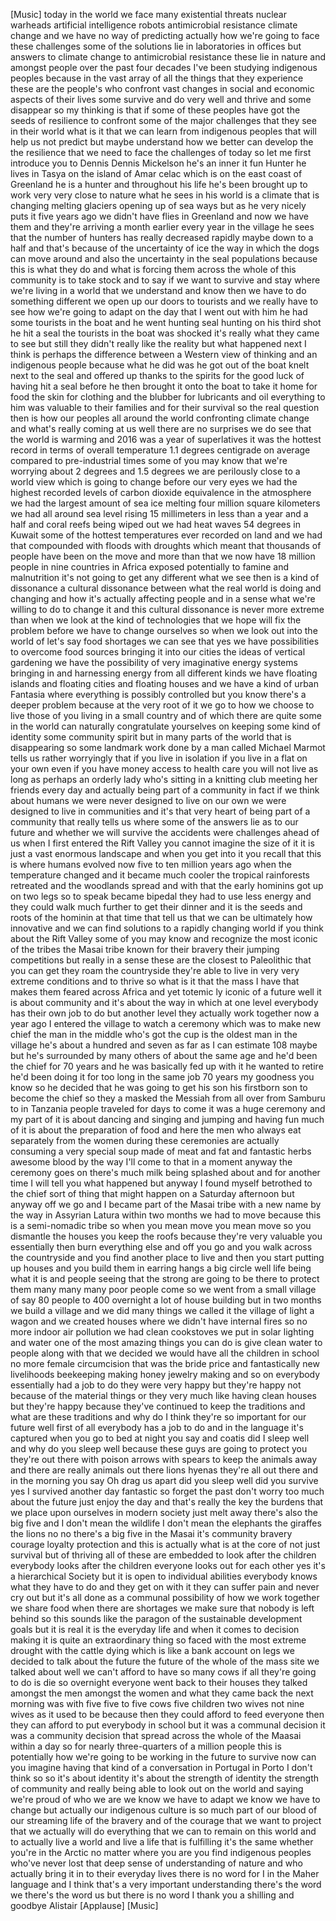 
[Music]
today in the world we face many
existential threats nuclear warheads
artificial intelligence robots
antimicrobial resistance climate change
and we have no way of predicting
actually how we&#39;re going to face these
challenges some of the solutions lie in
laboratories in offices but answers to
climate change to antimicrobial
resistance these lie in nature and
amongst people over the past four
decades I&#39;ve been studying indigenous
peoples because in the vast array of all
the things that they experience these
are the people&#39;s who confront vast
changes in social and economic aspects
of their lives some survive and do very
well and thrive and some disappear so my
thinking is that if some of these
peoples have got the seeds of resilience
to confront some of the major challenges
that they see in their world what is it
that we can learn from indigenous
peoples that will help us not predict
but maybe understand how we better can
develop the the resilience that we need
to face the challenges of today so let
me first introduce you to Dennis Dennis
Mickelson
he&#39;s an inner it fun Hunter he lives in
Tasya
on the island of Amar celac which is on
the east coast of Greenland he is a
hunter and throughout his life he&#39;s been
brought up to work very very close to
nature what he sees in his world is a
climate that is changing melting
glaciers opening up of sea ways but as
he very nicely puts it five years ago we
didn&#39;t have flies in Greenland and now
we have them and they&#39;re arriving a
month earlier
every year in the village he sees that
the number of hunters has really
decreased rapidly maybe down to a half
and that&#39;s because of the uncertainty of
ice the way in which the dogs can move
around and also the uncertainty in the
seal populations because this is what
they do and what is forcing them across
the whole of this community is to take
stock and to say if we want to survive
and stay where we&#39;re living in a world
that we understand and know then we have
to do something different we open up our
doors to tourists and we really have to
see how we&#39;re going to adapt on the day
that I went out with him he had some
tourists in the boat and he went hunting
seal hunting on his third shot he hit a
seal the tourists in the boat was
shocked it&#39;s really what they came to
see but still they didn&#39;t really like
the reality but what happened next I
think is perhaps the difference between
a Western view of thinking and an
indigenous people because what he did
was he got out of the boat knelt next to
the seal and offered up thanks to the
spirits for the good luck of having hit
a seal before he then brought it onto
the boat to take it home for food the
skin for clothing and the blubber for
lubricants and oil everything to him was
valuable to their families and for their
survival so the real question then is
how our peoples all around the world
confronting climate change and what&#39;s
really coming at us well there are no
surprises we do see that the world is
warming and 2016 was a year of
superlatives it was the hottest record
in terms of overall temperature 1.1
degrees centigrade on average compared
to pre-industrial times some of you may
know that we&#39;re worrying about 2 degrees
and 1.5 degrees we are perilously close
to a world view which is going to change
before our very eyes we had the highest
recorded levels of carbon dioxide
equivalence in the atmosphere
we had the largest amount of sea ice
melting four million square kilometers
we had all around sea level rising 15
millimeters in less than a year and a
half and coral reefs being wiped out we
had heat waves 54 degrees in Kuwait some
of the hottest temperatures ever
recorded on land and we had that
compounded with floods with droughts
which meant that thousands of people
have been on the move and more than that
we now have 18 million people in nine
countries in Africa exposed potentially
to famine and malnutrition it&#39;s not
going to get any different what we see
then is a kind of dissonance a cultural
dissonance between what the real world
is doing and changing and how it&#39;s
actually affecting people and in a sense
what we&#39;re willing to do to change it
and this cultural dissonance is never
more extreme than when we look at the
kind of technologies that we hope will
fix the problem before we have to change
ourselves so when we look out into the
world of let&#39;s say food shortages we can
see that yes we have possibilities to
overcome food sources bringing it into
our cities the ideas of vertical
gardening we have the possibility of
very imaginative energy systems bringing
in and harnessing energy from all
different kinds we have floating islands
and floating cities and floating houses
and we have a kind of urban Fantasia
where everything is possibly controlled
but you know there&#39;s a deeper problem
because at the very root of it we go to
how we choose to live those of you
living in a small country and of which
there are quite some in the world can
naturally congratulate yourselves on
keeping some kind of identity some
community spirit but in many parts of
the world that is disappearing so some
landmark work done by a man called
Michael Marmot tells us rather
worryingly that if you live in isolation
if you live in a flat on your own even
if you have money
access to health care you will not live
as long as perhaps an orderly lady who&#39;s
sitting in a knitting club meeting her
friends every day and actually being
part of a community in fact if we think
about humans we were never designed to
live on our own we were designed to live
in communities and it&#39;s that very heart
of being part of a community that really
tells us where some of the answers lie
as to our future and whether we will
survive the accidents were challenges
ahead of us when I first entered the
Rift Valley you cannot imagine the size
of it it is just a vast enormous
landscape and when you get into it you
recall that this is where humans evolved
now five to ten million years ago when
the temperature changed and it became
much cooler the tropical rainforests
retreated and the woodlands spread and
with that the early hominins got up on
two legs so to speak became bipedal they
had to use less energy and they could
walk much further to get their dinner
and it is the seeds and roots of the
hominin at that time that tell us that
we can be ultimately how innovative and
we can find solutions to a rapidly
changing world if you think about the
Rift Valley some of you may know and
recognize the most iconic of the tribes
the Masai tribe known for their bravery
their jumping competitions but really in
a sense these are the closest to
Paleolithic that you can get they roam
the countryside they&#39;re able to live in
very very extreme conditions and to
thrive so what is it that the mass I
have that makes them feared across
Africa and yet totemic ly iconic of a
future well it is about community and
it&#39;s about the way in which at one level
everybody has their own job to do but
another level they actually work
together now a year ago I entered the
village to watch a ceremony which was to
make
new chief the man in the middle who&#39;s
got the cup is the oldest man in the
village he&#39;s about a hundred and seven
as far as I can estimate 108 maybe but
he&#39;s surrounded by many others of about
the same age and he&#39;d been the chief for
70 years and he was basically fed up
with it he wanted to retire he&#39;d been
doing it for too long in the same job 70
years my goodness you know so he decided
that he was going to get his son his
firstborn son to become the chief
so they a masked the Messiah from all
over from Samburu to in Tanzania people
traveled for days to come it was a huge
ceremony and my part of it is about
dancing and singing and jumping and
having fun much of it is about the
preparation of food and here the men who
always eat separately from the women
during these ceremonies are actually
consuming a very special soup made of
meat and fat and fantastic herbs awesome
blood by the way I&#39;ll come to that in a
moment anyway
the ceremony goes on there&#39;s much milk
being splashed about and for another
time I will tell you what happened but
anyway I found myself betrothed to the
chief sort of thing that might happen on
a Saturday afternoon but anyway
off we go and I became part of the Masai
tribe with a new name by the way in
Assyrian Latura within two months we had
to move because this is a semi-nomadic
tribe so when you mean move you mean
move so you dismantle the houses you
keep the roofs because they&#39;re very
valuable you essentially then burn
everything else and off you go and you
walk across the countryside and you find
another place to live and then you start
putting up houses and you build them in
earring hangs a big circle well life
being what it is and people seeing that
the strong are going to be there to
protect them many many many poor people
come so we went from a small village of
say 80 people to 400 overnight a lot of
house building but in two months we
build a village and we did many things
we called it the village of light a
wagon and we created houses where we
didn&#39;t have internal
fires so no more indoor air pollution we
had clean cookstoves we put in solar
lighting and water one of the most
amazing things you can do is give clean
water to people along with that we
decided we would have all the children
in school no more female circumcision
that was the bride price and
fantastically new livelihoods beekeeping
making honey jewelry making and so on
everybody essentially had a job to do
they were very happy but they&#39;re happy
not because of the material things or
they very much like having clean houses
but they&#39;re happy because they&#39;ve
continued to keep the traditions and
what are these traditions and why do I
think they&#39;re so important for our
future well first of all everybody has a
job to do and in the language it&#39;s
captured when you go to bed at night you
say and coatis did I sleep well and why
do you sleep well because these guys are
going to protect you they&#39;re out there
with poison arrows with spears to keep
the animals away and there are really
animals out there lions hyenas they&#39;re
all out there and in the morning you say
Oh drag us apart did you sleep well did
you survive yes I survived another day
fantastic
so forget the past don&#39;t worry too much
about the future just enjoy the day and
that&#39;s really the key the burdens that
we place upon ourselves in modern
society just melt away there&#39;s also the
big five and I don&#39;t mean the wildlife I
don&#39;t mean the elephants the giraffes
the lions no no there&#39;s a big five in
the Masai it&#39;s community bravery courage
loyalty protection and this is actually
what is at the core of not just survival
but of thriving all of these are
embedded to look after the children
everybody looks after the children
everyone looks out for each other yes
it&#39;s a hierarchical Society but it is
open to individual abilities everybody
knows what they have to do and they get
on with it they can suffer pain and
never cry out but it&#39;s all done as a
communal possibility of how we work
together
we share food when there are shortages
we make sure that nobody is left behind
so this sounds like the paragon of the
sustainable development goals but it is
real it is the everyday life and when it
comes to decision making it is quite an
extraordinary thing
so faced with the most extreme drought
with the cattle dying which is like a
bank account on legs we decided to talk
about the future the future of the whole
of the mass site we talked about well we
can&#39;t afford to have so many cows if all
they&#39;re going to do is die so overnight
everyone went back to their houses they
talked amongst the men amongst the women
and what they came back the next morning
was with five five to five cows five
children two wives not nine wives as it
used to be because then they could
afford to feed everyone then they can
afford to put everybody in school but it
was a communal decision it was a
community decision that spread across
the whole of the Maasai within a day so
for nearly three-quarters of a million
people this is potentially how we&#39;re
going to be working in the future to
survive now can you imagine having that
kind of a conversation in Portugal in
Porto I don&#39;t think so so it&#39;s about
identity it&#39;s about the strength of
identity the strength of community and
really being able to look out on the
world and saying we&#39;re proud of who we
are we know we have to adapt we know we
have to change but actually our
indigenous culture is so much part of
our blood of our streaming life of the
bravery and of the courage that we want
to project that we actually will do
everything that we can to remain on this
world and to actually live a world and
live a life that is fulfilling it&#39;s the
same whether you&#39;re in the Arctic no
matter where you are you find indigenous
peoples who&#39;ve never lost that deep
sense of understanding of nature and who
actually bring it in to their everyday
lives there is no word for I in the
Maher language and I think that&#39;s a very
important understanding there&#39;s the word
we there&#39;s the word us but there is no
word
I thank you a shilling and goodbye
Alistair
[Applause]
[Music]
